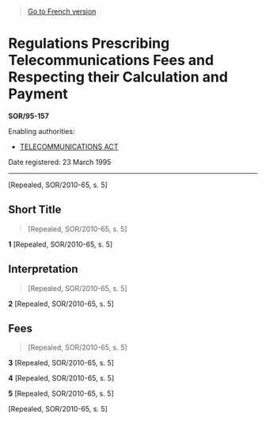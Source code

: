> [Go to French version](/fr/Règlements/Décrets,%20ordonnances%20et%20règlements%20statutaires/95/157.md)

# Regulations Prescribing Telecommunications Fees and Respecting their Calculation and Payment

**SOR/95-157**

Enabling authorities: 
- [TELECOMMUNICATIONS ACT](/en/Acts/Statutes%20of%20Canada/1993/c.%2038.md)

Date registered: 23 March 1995

----------


[Repealed, SOR/2010-65, s. 5]



## Short Title
> [Repealed, SOR/2010-65, s. 5]



**1** [Repealed, SOR/2010-65, s. 5]




## Interpretation
> [Repealed, SOR/2010-65, s. 5]



**2** [Repealed, SOR/2010-65, s. 5]




## Fees
> [Repealed, SOR/2010-65, s. 5]



**3** [Repealed, SOR/2010-65, s. 5]



**4** [Repealed, SOR/2010-65, s. 5]



**5** [Repealed, SOR/2010-65, s. 5]


[Repealed, SOR/2010-65, s. 5]


